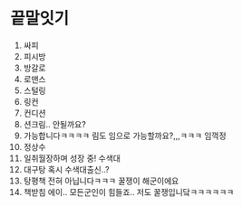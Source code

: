 # 끝말잇기

1. 싸피
1. 피시방
1. 방갈로
1. 로맨스
1. 스털링
1. 링컨
1. 컨디션
1. 션크림.. 안될까요?
1. 가능합니다ㅋㅋㅋㅋ 림도 임으로 가능할까요?,,,ㅋㅋㅋ 임꺽정
1. 정상수
1. 일취월장하며 성장 중! 수색대
1. 대구탕  혹시 수색대출신..?
1. 탕평책  전혀 아닙니다ㅋㅋㅋ 꿀쟁이 해군이에요
1. 책받침 에이.. 모든군인이 힘들죠.. 저도 꿀쟁입니닼ㅋㅋㅋㅋㅋㅋ


